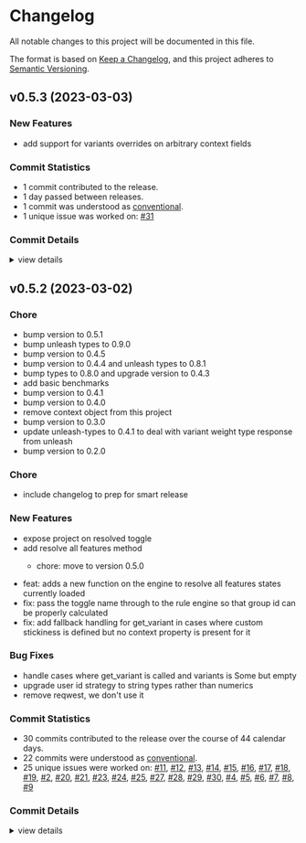 # Changelog

All notable changes to this project will be documented in this file.

The format is based on [Keep a Changelog](https://keepachangelog.com/en/1.0.0/),
and this project adheres to [Semantic Versioning](https://semver.org/spec/v2.0.0.html).

## v0.5.3 (2023-03-03)

### New Features

 - <csr-id-6f8bd369287000d248608a3ac4b2d062326c8cab/> add support for variants overrides on arbitrary context fields

### Commit Statistics

<csr-read-only-do-not-edit/>

 - 1 commit contributed to the release.
 - 1 day passed between releases.
 - 1 commit was understood as [conventional](https://www.conventionalcommits.org).
 - 1 unique issue was worked on: [#31](https://github.com/sighphyre/yggdrasil/issues/31)

### Commit Details

<csr-read-only-do-not-edit/>

<details><summary>view details</summary>

 * **[#31](https://github.com/sighphyre/yggdrasil/issues/31)**
    - Add support for variants overrides on arbitrary context fields ([`6f8bd36`](https://github.com/sighphyre/yggdrasil/commit/6f8bd369287000d248608a3ac4b2d062326c8cab))
</details>

## v0.5.2 (2023-03-02)

<csr-id-66bf3d804482c0def165f2ebe282ac72c8917c57/>
<csr-id-1e4681329b1ca5436966c22c0e892b7a024496b9/>
<csr-id-d996bcb37c9e0571ccc32dd130408b9b655cc406/>
<csr-id-5ec32accf621858f74fc454d4e99616eb96b7a38/>
<csr-id-ee13f4ed2a6a1a13f70533fe568400bd2411742e/>
<csr-id-36e55c6ce33f0710e7f41f72dab86e01ddff6707/>
<csr-id-083f83994e44840647e6615164ebd17d781fd236/>
<csr-id-e1619d527175c197ff36bdaf9e57f6bbef0e17bf/>
<csr-id-6e73b31448a39ecf1b194fb24039f7b3d6bf533c/>
<csr-id-01d5aefc52b07c2616116518b5de68d6ac36788c/>
<csr-id-6e9688a251cc7a5ce77eb6ceef41a9038b9ff0a4/>
<csr-id-45787e38e529427bd8e351a3c69f38f84e98657f/>
<csr-id-9b015f543b914e028b54717b2c79b4c04a8f3d8c/>

### Chore

 - <csr-id-66bf3d804482c0def165f2ebe282ac72c8917c57/> bump version to 0.5.1
 - <csr-id-1e4681329b1ca5436966c22c0e892b7a024496b9/> bump unleash types to 0.9.0
 - <csr-id-d996bcb37c9e0571ccc32dd130408b9b655cc406/> bump version to 0.4.5
 - <csr-id-5ec32accf621858f74fc454d4e99616eb96b7a38/> bump version to 0.4.4 and unleash types to 0.8.1
 - <csr-id-ee13f4ed2a6a1a13f70533fe568400bd2411742e/> bump types to 0.8.0 and upgrade version to 0.4.3
 - <csr-id-36e55c6ce33f0710e7f41f72dab86e01ddff6707/> add basic benchmarks
 - <csr-id-083f83994e44840647e6615164ebd17d781fd236/> bump version to 0.4.1
 - <csr-id-e1619d527175c197ff36bdaf9e57f6bbef0e17bf/> bump version to 0.4.0
 - <csr-id-6e73b31448a39ecf1b194fb24039f7b3d6bf533c/> remove context object from this project
 - <csr-id-01d5aefc52b07c2616116518b5de68d6ac36788c/> bump version to 0.3.0
 - <csr-id-6e9688a251cc7a5ce77eb6ceef41a9038b9ff0a4/> update unleash-types to 0.4.1 to deal with variant weight type response from unleash
 - <csr-id-45787e38e529427bd8e351a3c69f38f84e98657f/> bump version to 0.2.0

### Chore

 - <csr-id-9b015f543b914e028b54717b2c79b4c04a8f3d8c/> include changelog to prep for smart release

### New Features

<csr-id-0b5437ff5e6417bf8c2886ed97aad77c3b5b698a/>
<csr-id-d3f94be8ea473a8f3d465daa24bddbee487c8d45/>
<csr-id-2b6f88924d8c7a6dd592ac816fd0a86fb223db37/>
<csr-id-941bb90e5c97cd14e843f55ed946005a2de811ea/>

 - <csr-id-7f402c238163d83cd8329dc8c4cbd005c4182a9e/> expose project on resolved toggle
 - <csr-id-1617775d48207454bda7bc373de2bf0da7dd04cc/> add resolve all features method
   * chore: move to version 0.5.0
* feat: adds a new function on the engine to resolve all features states currently loaded
* fix: pass the toggle name through to the rule engine so that group id can be properly calculated
* fix: add fallback handling for get_variant in cases where custom stickiness is defined but no context property is present for it

### Bug Fixes

 - <csr-id-58d1cae7fbfa78f44adccf7c098011fc047f5c9c/> handle cases where get_variant is called and variants is Some but empty
 - <csr-id-0a6a19b9be93c85b095f9f1bc4f1eb8b5cfd522c/> upgrade user id strategy to string types rather than numerics
 - <csr-id-2384c165aca366a6e7fdf4d7f688fd9949931471/> remove reqwest, we don't use it

### Commit Statistics

<csr-read-only-do-not-edit/>

 - 30 commits contributed to the release over the course of 44 calendar days.
 - 22 commits were understood as [conventional](https://www.conventionalcommits.org).
 - 25 unique issues were worked on: [#11](https://github.com/sighphyre/yggdrasil/issues/11), [#12](https://github.com/sighphyre/yggdrasil/issues/12), [#13](https://github.com/sighphyre/yggdrasil/issues/13), [#14](https://github.com/sighphyre/yggdrasil/issues/14), [#15](https://github.com/sighphyre/yggdrasil/issues/15), [#16](https://github.com/sighphyre/yggdrasil/issues/16), [#17](https://github.com/sighphyre/yggdrasil/issues/17), [#18](https://github.com/sighphyre/yggdrasil/issues/18), [#19](https://github.com/sighphyre/yggdrasil/issues/19), [#2](https://github.com/sighphyre/yggdrasil/issues/2), [#20](https://github.com/sighphyre/yggdrasil/issues/20), [#21](https://github.com/sighphyre/yggdrasil/issues/21), [#23](https://github.com/sighphyre/yggdrasil/issues/23), [#24](https://github.com/sighphyre/yggdrasil/issues/24), [#25](https://github.com/sighphyre/yggdrasil/issues/25), [#27](https://github.com/sighphyre/yggdrasil/issues/27), [#28](https://github.com/sighphyre/yggdrasil/issues/28), [#29](https://github.com/sighphyre/yggdrasil/issues/29), [#30](https://github.com/sighphyre/yggdrasil/issues/30), [#4](https://github.com/sighphyre/yggdrasil/issues/4), [#5](https://github.com/sighphyre/yggdrasil/issues/5), [#6](https://github.com/sighphyre/yggdrasil/issues/6), [#7](https://github.com/sighphyre/yggdrasil/issues/7), [#8](https://github.com/sighphyre/yggdrasil/issues/8), [#9](https://github.com/sighphyre/yggdrasil/issues/9)

### Commit Details

<csr-read-only-do-not-edit/>

<details><summary>view details</summary>

 * **[#11](https://github.com/sighphyre/yggdrasil/issues/11)**
    - Update unleash-types to 0.4.1 to deal with variant weight type response from unleash ([`6e9688a`](https://github.com/sighphyre/yggdrasil/commit/6e9688a251cc7a5ce77eb6ceef41a9038b9ff0a4))
 * **[#12](https://github.com/sighphyre/yggdrasil/issues/12)**
    - Bump version to 0.3.0 ([`01d5aef`](https://github.com/sighphyre/yggdrasil/commit/01d5aefc52b07c2616116518b5de68d6ac36788c))
 * **[#13](https://github.com/sighphyre/yggdrasil/issues/13)**
    - Remove context object from this project ([`6e73b31`](https://github.com/sighphyre/yggdrasil/commit/6e73b31448a39ecf1b194fb24039f7b3d6bf533c))
 * **[#14](https://github.com/sighphyre/yggdrasil/issues/14)**
    - Bump version to 0.4.0 ([`e1619d5`](https://github.com/sighphyre/yggdrasil/commit/e1619d527175c197ff36bdaf9e57f6bbef0e17bf))
 * **[#15](https://github.com/sighphyre/yggdrasil/issues/15)**
    - Add basic benchmarks ([`36e55c6`](https://github.com/sighphyre/yggdrasil/commit/36e55c6ce33f0710e7f41f72dab86e01ddff6707))
 * **[#16](https://github.com/sighphyre/yggdrasil/issues/16)**
    - Allow the engine to report the version of the Unleash client spec that it supports ([`d3f94be`](https://github.com/sighphyre/yggdrasil/commit/d3f94be8ea473a8f3d465daa24bddbee487c8d45))
 * **[#17](https://github.com/sighphyre/yggdrasil/issues/17)**
    - Upgrade user id strategy to string types rather than numerics ([`0a6a19b`](https://github.com/sighphyre/yggdrasil/commit/0a6a19b9be93c85b095f9f1bc4f1eb8b5cfd522c))
 * **[#18](https://github.com/sighphyre/yggdrasil/issues/18)**
    - Bump version to 0.4.1 ([`083f839`](https://github.com/sighphyre/yggdrasil/commit/083f83994e44840647e6615164ebd17d781fd236))
 * **[#19](https://github.com/sighphyre/yggdrasil/issues/19)**
    - Handle cases where get_variant is called and variants is Some but empty ([`58d1cae`](https://github.com/sighphyre/yggdrasil/commit/58d1cae7fbfa78f44adccf7c098011fc047f5c9c))
 * **[#2](https://github.com/sighphyre/yggdrasil/issues/2)**
    - Add readme for rust core ([`bdc912a`](https://github.com/sighphyre/yggdrasil/commit/bdc912ab6a23c13d9b939152f6a7173040641ee4))
 * **[#20](https://github.com/sighphyre/yggdrasil/issues/20)**
    - Chore/clippy upgrade ([`b167998`](https://github.com/sighphyre/yggdrasil/commit/b167998af3fe2edd88793d0e08b8409e1c046a7b))
 * **[#21](https://github.com/sighphyre/yggdrasil/issues/21)**
    - Bump types to 0.8.0 and upgrade version to 0.4.3 ([`ee13f4e`](https://github.com/sighphyre/yggdrasil/commit/ee13f4ed2a6a1a13f70533fe568400bd2411742e))
 * **[#23](https://github.com/sighphyre/yggdrasil/issues/23)**
    - Bump version to 0.4.4 and unleash types to 0.8.1 ([`5ec32ac`](https://github.com/sighphyre/yggdrasil/commit/5ec32accf621858f74fc454d4e99616eb96b7a38))
 * **[#24](https://github.com/sighphyre/yggdrasil/issues/24)**
    - Bump version to 0.4.5 ([`d996bcb`](https://github.com/sighphyre/yggdrasil/commit/d996bcb37c9e0571ccc32dd130408b9b655cc406))
 * **[#25](https://github.com/sighphyre/yggdrasil/issues/25)**
    - Implement metrics gathering for core ([`0b5437f`](https://github.com/sighphyre/yggdrasil/commit/0b5437ff5e6417bf8c2886ed97aad77c3b5b698a))
 * **[#27](https://github.com/sighphyre/yggdrasil/issues/27)**
    - Add resolve all features method ([`1617775`](https://github.com/sighphyre/yggdrasil/commit/1617775d48207454bda7bc373de2bf0da7dd04cc))
 * **[#28](https://github.com/sighphyre/yggdrasil/issues/28)**
    - Bump unleash types to 0.9.0 ([`1e46813`](https://github.com/sighphyre/yggdrasil/commit/1e4681329b1ca5436966c22c0e892b7a024496b9))
 * **[#29](https://github.com/sighphyre/yggdrasil/issues/29)**
    - Bump version to 0.5.1 ([`66bf3d8`](https://github.com/sighphyre/yggdrasil/commit/66bf3d804482c0def165f2ebe282ac72c8917c57))
 * **[#30](https://github.com/sighphyre/yggdrasil/issues/30)**
    - Expose project on resolved toggle ([`7f402c2`](https://github.com/sighphyre/yggdrasil/commit/7f402c238163d83cd8329dc8c4cbd005c4182a9e))
 * **[#4](https://github.com/sighphyre/yggdrasil/issues/4)**
    - Make clippy happy ([`0b89a94`](https://github.com/sighphyre/yggdrasil/commit/0b89a94f5d91eb7ea218a7b8c502e2185c70b259))
 * **[#5](https://github.com/sighphyre/yggdrasil/issues/5)**
    - Add robustness handling to context property parsing when incoming properties values have null data ([`749ac3a`](https://github.com/sighphyre/yggdrasil/commit/749ac3a51076e18313b4d4b1fcff8f47b24d497f))
 * **[#6](https://github.com/sighphyre/yggdrasil/issues/6)**
    - Remove reqwest, we don't use it ([`2384c16`](https://github.com/sighphyre/yggdrasil/commit/2384c165aca366a6e7fdf4d7f688fd9949931471))
 * **[#7](https://github.com/sighphyre/yggdrasil/issues/7)**
    - Improve sad path handling of variants ([`2b6f889`](https://github.com/sighphyre/yggdrasil/commit/2b6f88924d8c7a6dd592ac816fd0a86fb223db37))
 * **[#8](https://github.com/sighphyre/yggdrasil/issues/8)**
    - Add unicode support for the rule parser, this should now tolerate strings that contain unicode and a subset of punctuation ([`941bb90`](https://github.com/sighphyre/yggdrasil/commit/941bb90e5c97cd14e843f55ed946005a2de811ea))
 * **[#9](https://github.com/sighphyre/yggdrasil/issues/9)**
    - Bump version to 0.2.0 ([`45787e3`](https://github.com/sighphyre/yggdrasil/commit/45787e38e529427bd8e351a3c69f38f84e98657f))
 * **Uncategorized**
    - Release unleash-yggdrasil v0.5.2 ([`2a4a0fa`](https://github.com/sighphyre/yggdrasil/commit/2a4a0faa1cbfb594e51b242818fc3f96b4ddc187))
    - Include changelog to prep for smart release ([`9b015f5`](https://github.com/sighphyre/yggdrasil/commit/9b015f543b914e028b54717b2c79b4c04a8f3d8c))
    - Release unleash-yggdrasil v0.5.2 ([`e15c4a4`](https://github.com/sighphyre/yggdrasil/commit/e15c4a46403461c4cedba6a2875ae7b8a075d4ee))
    - Add description and license to core ([`750e204`](https://github.com/sighphyre/yggdrasil/commit/750e204ed3be475580c869c1a603c0e4da6af9bd))
    - Rename sdk-core to unleash-yggdrasil in preparation for publishing ([`d798951`](https://github.com/sighphyre/yggdrasil/commit/d798951a5e34bde13974feaa8e189a5771712789))
</details>

